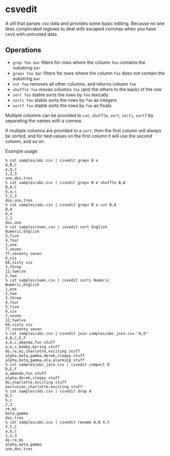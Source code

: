 # csvedit

A util that parses csv data and provides some basic editing. Because no one likes complicated regexes to deal with escaped commas when you have csvs with untrusted data.

## Operations
* `grep foo bar` filters for rows where the column `foo` contains the substring `bar`
* `grepv foo bar` filters for rows where the column `foo` does not contain the substring `bar`
* `cut foo` removes all other columns, and returns column `foo`
* `shuffle foo` moves columns `foo` (and the others to the back) of the row 
* `sort foo` stable sorts the rows by `foo` lexically
* `sorti foo` stable sorts the rows by `foo` as integers
* `sortf foo` stable sorts the rows by `foo` as floats

Multiple columns can be provided to `cut`, `shuffle`, `sort`, `sorti`, `sortf` by separating the names with a comma.

If multiple columns are provided to a `sort`, then the first column will always be sorted, and for tied values on the first column it will use the second column, and so on.

Example usage:
```
% cat samples/abc.csv | csvedit grepv B e
A,B,C
a,b,c
1,2,3
uno,dos,tres
% cat samples/abc.csv | csvedit grepv B e shuffle B,A
B,A,C
b,a,c
2,1,3
dos,uno,tres
% cat samples/abc.csv | csvedit grepv B e cut B,A    
B,A
b,a
2,1
dos,uno
% cat samples/nums.csv | csvedit sort English
Numeric,English
5,five
4,four
1,one
7,seven
77,seventy seven
6,six
66,sixty six
3,three
12,twelve
2,two
% cat samples/nums.csv | csvedit sorti Numeric
Numeric,English
1,one
2,two
3,three
4,four
5,five
6,six
7,seven
12,twelve
66,sixty six
77,seventy seven
% cat samples/abc.csv | csvedit join samples/abc_join.csv "A,D"
A,B,C,E,F
a,b,c,amanda,fun stuff
a,b,c,bobby,boring stuff
do,re,mi,charlotte,exciting stuff
alpha,beta,gamma,derek,sleepy stuff
alpha,beta,gamma,ela,alarming stuff
% cat samples/abc_join.csv | csvedit compact D
D,E,F
a,amanda,fun stuff
alpha,derek,sleepy stuff
do,charlotte,exciting stuff
exclusion,charlotte,exciting stuff
% cat samples/abc.csv | csvedit drop A          
B,C
b,c
2,3
re,mi
beta,gamma
dos,tres
% cat samples/abc.csv | csvedit rename A,B X,Y
X,Y,C
a,b,c
1,2,3
do,re,mi
alpha,beta,gamma
uno,dos,tres
```
